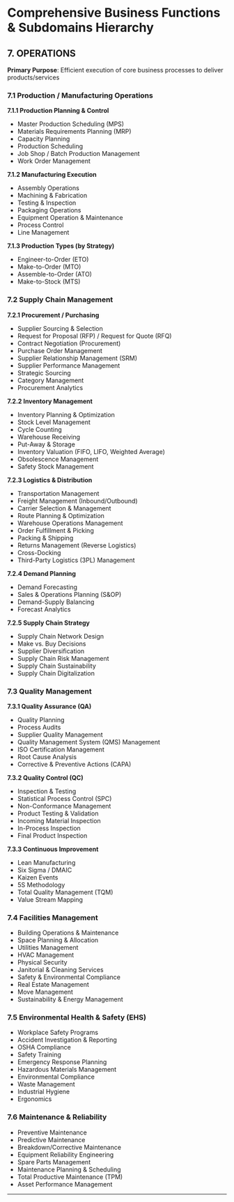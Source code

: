 # Comprehensive Business Functions & Subdomains Hierarchy

## 7. OPERATIONS

**Primary Purpose**: Efficient execution of core business processes to deliver products/services

### 7.1 Production / Manufacturing Operations
**7.1.1 Production Planning & Control**
- Master Production Scheduling (MPS)
- Materials Requirements Planning (MRP)
- Capacity Planning
- Production Scheduling
- Job Shop / Batch Production Management
- Work Order Management

**7.1.2 Manufacturing Execution**
- Assembly Operations
- Machining & Fabrication
- Testing & Inspection
- Packaging Operations
- Equipment Operation & Maintenance
- Process Control
- Line Management

**7.1.3 Production Types (by Strategy)**
- Engineer-to-Order (ETO)
- Make-to-Order (MTO)
- Assemble-to-Order (ATO)
- Make-to-Stock (MTS)

### 7.2 Supply Chain Management
**7.2.1 Procurement / Purchasing**
- Supplier Sourcing & Selection
- Request for Proposal (RFP) / Request for Quote (RFQ)
- Contract Negotiation (Procurement)
- Purchase Order Management
- Supplier Relationship Management (SRM)
- Supplier Performance Management
- Strategic Sourcing
- Category Management
- Procurement Analytics

**7.2.2 Inventory Management**
- Inventory Planning & Optimization
- Stock Level Management
- Cycle Counting
- Warehouse Receiving
- Put-Away & Storage
- Inventory Valuation (FIFO, LIFO, Weighted Average)
- Obsolescence Management
- Safety Stock Management

**7.2.3 Logistics & Distribution**
- Transportation Management
- Freight Management (Inbound/Outbound)
- Carrier Selection & Management
- Route Planning & Optimization
- Warehouse Operations Management
- Order Fulfillment & Picking
- Packing & Shipping
- Returns Management (Reverse Logistics)
- Cross-Docking
- Third-Party Logistics (3PL) Management

**7.2.4 Demand Planning**
- Demand Forecasting
- Sales & Operations Planning (S&OP)
- Demand-Supply Balancing
- Forecast Analytics

**7.2.5 Supply Chain Strategy**
- Supply Chain Network Design
- Make vs. Buy Decisions
- Supplier Diversification
- Supply Chain Risk Management
- Supply Chain Sustainability
- Supply Chain Digitalization

### 7.3 Quality Management
**7.3.1 Quality Assurance (QA)**
- Quality Planning
- Process Audits
- Supplier Quality Management
- Quality Management System (QMS) Management
- ISO Certification Management
- Root Cause Analysis
- Corrective & Preventive Actions (CAPA)

**7.3.2 Quality Control (QC)**
- Inspection & Testing
- Statistical Process Control (SPC)
- Non-Conformance Management
- Product Testing & Validation
- Incoming Material Inspection
- In-Process Inspection
- Final Product Inspection

**7.3.3 Continuous Improvement**
- Lean Manufacturing
- Six Sigma / DMAIC
- Kaizen Events
- 5S Methodology
- Total Quality Management (TQM)
- Value Stream Mapping

### 7.4 Facilities Management
- Building Operations & Maintenance
- Space Planning & Allocation
- Utilities Management
- HVAC Management
- Physical Security
- Janitorial & Cleaning Services
- Safety & Environmental Compliance
- Real Estate Management
- Move Management
- Sustainability & Energy Management

### 7.5 Environmental Health & Safety (EHS)
- Workplace Safety Programs
- Accident Investigation & Reporting
- OSHA Compliance
- Safety Training
- Emergency Response Planning
- Hazardous Materials Management
- Environmental Compliance
- Waste Management
- Industrial Hygiene
- Ergonomics

### 7.6 Maintenance & Reliability
- Preventive Maintenance
- Predictive Maintenance
- Breakdown/Corrective Maintenance
- Equipment Reliability Engineering
- Spare Parts Management
- Maintenance Planning & Scheduling
- Total Productive Maintenance (TPM)
- Asset Performance Management

---